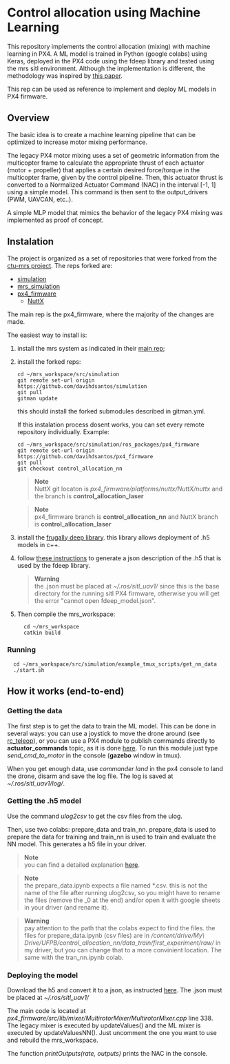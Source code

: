 # Control allocation using Machine Learning

This repository implements the control allocation (mixing) with machine learning in PX4. A ML model is trained in Python (google colabs) using Keras, deployed in the PX4 code using the fdeep library and tested using the mrs sitl environment. Although the implementation is different, the methodology was inspired by [this paper](https://ieeexplore.ieee.org/document/9536649).

This rep can be used as reference to implement and deploy ML models in PX4 firmware.

## Overview

The basic idea is to create a machine learning pipeline that can be optimized to increase motor mixing performance. 

The legacy PX4 motor mixing uses a set of geometric information from the multicopter frame to calculate the appropriate thrust of each actuator (motor + propeller) that applies a certain desired force/torque in the multicopter frame, given by the control pipeline. Then, this actuator thrust is converted to a Normalized Actuator Command (NAC) in the interval [-1, 1] using a simple model. This command is then sent to the output_drivers (PWM, UAVCAN, etc..).

A simple MLP model that mimics the behavior of the legacy PX4 mixing was implemented as proof of concept.

## Instalation

The project is organized as a set of repositories that were forked from the [ctu-mrs project](https://ctu-mrs.github.io/). The reps forked are: 

- [simulation](https://github.com/davihdsantos/simulation)
- [mrs_simulation](https://github.com/davihdsantos/mrs_simulation)
- [px4_firmware](https://github.com/davihdsantos/px4_firmware/tree/control_allocation_nn)
    - [NuttX](https://github.com/davihdsantos/NuttX/tree/control_allocator_laser)

The main rep is the px4_firmware, where the majority of the changes are made.

The easiest way to install is:

1) install the mrs system as indicated in their [main rep](https://github.com/ctu-mrs/mrs_uav_system);
2) install the forked reps:

    ```console
    cd ~/mrs_workspace/src/simulation
    git remote set-url origin https://github.com/davihdsantos/simulation
    git pull
    gitman update
    ```
    
    
    this should install the forked submodules described in gitman.yml.

    If this instalation process dosent works, you can set every remote repository individually. Example:

    ```console
    cd ~/mrs_workspace/src/simulation/ros_packages/px4_firmware
    git remote set-url origin https://github.com/davihdsantos/px4_firmware
    git pull
    git checkout control_allocation_nn
    ```
    > **Note** <br>
    > NuttX git locaton is *px4_firmware/platforms/nuttx/NuttX/nuttx* and the branch is **control_allocation_laser**
    
    > **Note** <br>
    > px4_firmware branch is **control_allocation_nn** and NuttX branch is **control_allocation_laser**

3) install the [frugally deep library](https://github.com/Dobiasd/frugally-deep#requirements-and-installation). this library allows deployment of .h5 models in c++.

4) follow [these instructions](https://github.com/davihdsantos/px4_firmware/blob/control_allocation_nn/src/examples/nn_example/README.md) to generate a json description of the .h5 that is used by the fdeep library.

    > **Warning** <br>
    > the .json must be placed at *~/.ros/sitl_uav1/* since this is the base directory for the running sitl PX4 firmware, otherwise you will get the error "cannot open fdeep_model.json".

5) Then compile the mrs_workspace:

    ```console
      cd ~/mrs_workspace
      catkin build
    ```

### Running

```console
  cd ~/mrs_workspace/src/simulation/example_tmux_scripts/get_nn_data
  ./start.sh
```

## How it works (end-to-end)

### Getting the data

The first step is to get the data to train the ML model. This can be done in several ways: you can use a joystick to move the drone around (see [rc_teleop](https://github.com/LASER-Robotics/rc_teleop)), or you can use a PX4 module to publish commands directly to **actuator_commands** topic, as it is done [here](https://github.com/davihdsantos/px4_firmware/blob/1.11.2/src/examples/send_cmd_to_motor/send_cmd_to_motor.c). To run this module just type *send_cmd_to_motor* in the console (**gazebo** window in tmux).

When you get enough data, use *commander land* in the px4 console to land the drone, disarm and save the log file. The log is saved at *~/.ros/sitl_uav1/log/*. 

### Getting the .h5 model

Use the command *ulog2csv* to get the csv files from the ulog. 

Then, use two colabs: prepare_data and train_nn. prepare_data is used to prepare the data for training and train_nn is used to train and evaluate the NN model. This generates a h5 file in your driver.

> **Note** <br>
> you can find a detailed explanation [here](https://github.com/davihdsantos/px4_firmware/blob/control_allocation_nn/src/examples/nn_example/README.md).

> **Note** <br>
> the prepare_data.ipynb expects a file named *.csv. this is not the name of the file after running ulog2csv, so you might have to rename the files (remove the _0 at the end) and/or open it with google sheets in your driver (and rename it).

> **Warning** <br>
> pay attention to the path that the colabs expect to find the files. the files for prepare_data.ipynb (csv files) are in */content/drive/My\ Drive/UFPB/control_allocation_nn/data_train/first_experiment/raw/* in my driver, but you can change that to a more convinient location. The same with the tran_nn.ipynb colab.

### Deploying the model

Download the h5 and convert it to a json, as instructed [here](https://github.com/davihdsantos/px4_firmware/blob/control_allocation_nn/src/examples/nn_example/README.md). The .json must be placed at *~/.ros/sitl_uav1/*

The main code is located at *px4_firmware/src/lib/mixer/MultirotorMixer/MultirotorMixer.cpp* line 338. The legacy mixer is executed by updateValues() and the ML mixer is executed by updateValuesNN(). Just uncomment the one you want to use and rebuild the mrs_workspace.

The function *printOutputs(rate, outputs)* prints the NAC in the console.
